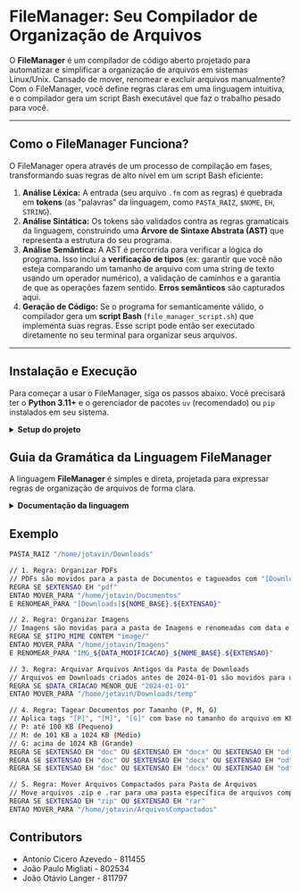 # FileManager: Seu Compilador de Organização de Arquivos

O **FileManager** é um compilador de código aberto projetado para automatizar e simplificar a organização de arquivos em sistemas Linux/Unix. Cansado de mover, renomear e excluir arquivos manualmente? Com o FileManager, você define regras claras em uma linguagem intuitiva, e o compilador gera um script Bash executável que faz o trabalho pesado para você.

---

## Como o FileManager Funciona?

O FileManager opera através de um processo de compilação em fases, transformando suas regras de alto nível em um script Bash eficiente:

1.  **Análise Léxica:** A entrada (seu arquivo `.fm` com as regras) é quebrada em **tokens** (as "palavras" da linguagem, como `PASTA_RAIZ`, `$NOME`, `EH`, `STRING`).
2.  **Análise Sintática:** Os tokens são validados contra as regras gramaticais da linguagem, construindo uma **Árvore de Sintaxe Abstrata (AST)** que representa a estrutura do seu programa.
3.  **Análise Semântica:** A AST é percorrida para verificar a lógica do programa. Isso inclui a **verificação de tipos** (ex: garantir que você não esteja comparando um tamanho de arquivo com uma string de texto usando um operador numérico), a validação de caminhos e a garantia de que as operações fazem sentido. **Erros semânticos** são capturados aqui.
4.  **Geração de Código:** Se o programa for semanticamente válido, o compilador gera um **script Bash** (`file_manager_script.sh`) que implementa suas regras. Esse script pode então ser executado diretamente no seu terminal para organizar seus arquivos.

---

## Instalação e Execução

Para começar a usar o FileManager, siga os passos abaixo. Você precisará ter o **Python 3.11+** e o gerenciador de pacotes `uv` (recomendado) ou `pip` instalados em seu sistema.

<details>
<summary><strong> Setup do projeto </strong></summary>

### 1. Clonar o Repositório

```bash
git clone https://github.com/JoaoOLM/file-manager.git
cd file-manager
``` 

### 2. Instalar as dependências 

#### Dado que você so tem pip 😔
> O python 3.13 deve estar instalado na sua maquina se for seguir esse caminho 
ou baixar via [pyenv](https://github.com/pyenv/pyenv) 

- Criar o ambiente virtual
```bash
python -m venv .venv
```
- Ativar o ambiente virtual
```bash
source .venv/bin/activate
```
- Baixar as dependências do projeto
```bash
pip install .
```
#### Se voce tiver o [uv](https://docs.astral.sh/uv/) 😊
- Basta rodar
```bash
uv sync
```
- Depois entrar no ambiente virtual
```bash
source .venv/bin/activate
```

### 3. Executar o Compilador

Para compilar um arquivo de regras .fm e gerar o script Bash, use o comando uv run manager seguido pelo caminho do seu arquivo de regras:

```bash
manager compiler <caminho/para/seu_arquivo_de_regras.fm>
```

Exemplo:

```bash
manager compiler tests/move_pdf_large.fm
```

### 4. Executar o Script Bash Gerado

Após a compilação, um script Bash chamado file_manager_script.sh será gerado no diretório raiz do seu projeto. Você pode executá-lo diretamente:

```bash
./file_manager_script.sh
```

**Atenção:** Tenha muito cuidado ao executar scripts que manipulam arquivos. É altamente recomendável testar em um diretório de arquivos de teste (~/TestFiles/) antes de aplicar em pastas com dados importantes.

</details>

## Guia da Gramática da Linguagem FileManager

A linguagem **FileManager** é simples e direta, projetada para expressar regras de organização de arquivos de forma clara.

<details>
<summary><strong> Documentação da linguagem </strong></summary>

### Estrutura Básica de um Programa

Todo programa FileManager começa com a declaração da pasta raiz, seguida por uma ou mais regras:

```fm
PASTA_RAIZ "/caminho/do/diretorio"

REGRA SE <condicao> ENTAO <acao_1> (E <acao_2>)*
```

**Atenção:** a pasta raiz deve começar com barra e deve ser um arquivo já existente.

---

### Palavras-Chave

As palavras-chave são os elementos fundamentais da linguagem:

- **PASTA_RAIZ**: Define o diretório base para todas as operações.
- **REGRA**: Inicia a definição de uma nova regra de automação.
- **SE**: Introduz a(s) condição(ões) da regra.
- **E**: Operador lógico AND para combinar condições ou ações.
- **OU**: Operador lógico OR para combinar condições.
- **ENTAO**: Separa a(s) condição(ões) da(s) ação(ões).
- **MOVER_PARA**: Ação para mover um arquivo.
- **COPIAR_PARA**: Ação para copiar um arquivo.
- **RENOMEAR_PARA**: Ação para renomear um arquivo.
- **EXCLUIR**: Ação para excluir um arquivo. Use com extrema cautela!
- **APLICAR_TAGS**: Ação para adicionar tags ao nome de um arquivo.

---

### Variáveis de Metadados

As variáveis de metadados permitem que você se refira a atributos dos arquivos. Elas são sempre prefixadas com `$`:

- `$NOME`: Nome completo do arquivo (ex: `"documento.pdf"`).
- `$NOME_BASE`: Nome do arquivo sem a extensão (ex: `"documento"`).
- `$EXTENSAO`: Extensão do arquivo (ex: `"pdf"`).
- `$TAMANHO_KB`: Tamanho do arquivo em Kilobytes (número inteiro).
- `$TAMANHO_MB`: Tamanho do arquivo em Megabytes (número inteiro, resultado da divisão por 1024, truncado).
- `$DATA_CRIACAO`: Data de criação do arquivo (string no formato `"YYYY-MM-DD"`).
- `$DATA_MODIFICACAO`: Data da última modificação do arquivo (string no formato `"YYYY-MM-DD"`).
- `$TIPO_MIME`: Tipo MIME do arquivo (ex: `"application/pdf"`, `"image/jpeg"`).

---

### Operadores de Comparação

Usados nas condições para comparar variáveis de metadados com valores:

| Operador              | Descrição                        | Compatível com           |
|-----------------------|----------------------------------|--------------------------|
| **EH**                | É igual a                        | STRING, NUMERO, DATA     |
| **NAO_EH**            | Não é igual a                    | STRING, NUMERO, DATA     |
| **CONTEM**            | Contém a substring (case-sensitive) | STRING               |
| **NAO_CONTEM**        | Não contém a substring           | STRING                   |
| **COMECA_COM**        | Começa com a substring           | STRING                   |
| **TERMINA_COM**       | Termina com a substring          | STRING                   |
| **MAIOR_QUE**         | Estritamente maior que           | NUMERO, DATA             |
| **MENOR_QUE**         | Estritamente menor que           | NUMERO, DATA             |
| **IGUAL_OU_MAIOR_QUE**| Maior ou igual a                 | NUMERO, DATA             |
| **IGUAL_OU_MENOR_QUE**| Menor ou igual a                 | NUMERO, DATA             |

---

### Valores

Os valores usados nas comparações e ações podem ser:

- **STRING**: Texto entre aspas duplas (ex: `"meu_arquivo.txt"`, `"C:/Users/Documentos"`).
- **NUMERO**: Números inteiros ou decimais (ex: `1024`, `5.5`, `-20`).
- **DATA**: Strings no formato `"YYYY-MM-DD"` (ex: `"2024-01-15"`).

---

### Ações

As ações são as operações que o script Bash gerado realizará nos arquivos:

- **MOVER_PARA** `"caminho/destino"`: Move o arquivo. O caminho pode ser absoluto ou relativo à pasta raiz definida.
- **COPIAR_PARA** `"caminho/destino"`: Copia o arquivo.
- **RENOMEAR_PARA** `"novo_nome_com_variaveis.ext"`: Renomeia o arquivo. Você pode usar variáveis de metadados dentro da string, que serão interpoladas no Bash.
    - Exemplo:
        ```fm
        RENOMEAR_PARA "Processado_${DATA_MODIFICACAO}_${NOME_BASE}.${EXTENSAO}"
        ```
- **EXCLUIR**: Deleta o arquivo.
- **APLICAR_TAGS** `"tag1", "tag2"`: Adiciona tags ao início do nome do arquivo no formato `[tag1][tag2]original_nome.ext`.

---

### Comentários

Você pode usar comentários para documentar suas regras:

- **Linha única**: Começa com `//`
- **Bloco**: Começa com `/*` e termina com `*/`

</details>

## Exemplo 

```bash
PASTA_RAIZ "/home/jotavin/Downloads"

// 1. Regra: Organizar PDFs
// PDFs são movidos para a pasta de Documentos e tagueados com "[Downloads]"
REGRA SE $EXTENSAO EH "pdf"
ENTAO MOVER_PARA "/home/jotavin/Documentos"
E RENOMEAR_PARA "[Downloads]${NOME_BASE}.${EXTENSAO}"

// 2. Regra: Organizar Imagens
// Imagens são movidas para a pasta de Imagens e renomeadas com data e tipo MIME
REGRA SE $TIPO_MIME CONTEM "image/"
ENTAO MOVER_PARA "/home/jotavin/Imagens"
E RENOMEAR_PARA "IMG_${DATA_MODIFICACAO}_${NOME_BASE}.${EXTENSAO}"

// 3. Regra: Arquivar Arquivos Antigos da Pasta de Downloads
// Arquivos em Downloads criados antes de 2024-01-01 são movidos para uma pasta "temp" dentro de Downloads
REGRA SE $DATA_CRIACAO MENOR_QUE "2024-01-01"
ENTAO MOVER_PARA "/home/jotavin/Downloads/temp"

// 4. Regra: Tagear Documentos por Tamanho (P, M, G)
// Aplica tags "[P]", "[M]", "[G]" com base no tamanho do arquivo em KB
// P: até 100 KB (Pequeno)
// M: de 101 KB a 1024 KB (Médio)
// G: acima de 1024 KB (Grande)
REGRA SE $EXTENSAO EH "doc" OU $EXTENSAO EH "docx" OU $EXTENSAO EH "odt" OU $EXTENSAO EH "txt" E $TAMANHO_KB IGUAL_OU_MENOR_QUE 100 ENTAO APLICAR_TAGS "P"
REGRA SE $EXTENSAO EH "doc" OU $EXTENSAO EH "docx" OU $EXTENSAO EH "odt" OU $EXTENSAO EH "txt" E $TAMANHO_KB MAIOR_QUE 100 E $TAMANHO_KB IGUAL_OU_MENOR_QUE 1024 ENTAO APLICAR_TAGS "M"
REGRA SE $EXTENSAO EH "doc" OU $EXTENSAO EH "docx" OU $EXTENSAO EH "odt" OU $EXTENSAO EH "txt" E $TAMANHO_KB MAIOR_QUE 1024 ENTAO APLICAR_TAGS "G"

// 5. Regra: Mover Arquivos Compactados para Pasta de Arquivos
// Move arquivos .zip e .rar para uma pasta específica de arquivos compactados
REGRA SE $EXTENSAO EH "zip" OU $EXTENSAO EH "rar"
ENTAO MOVER_PARA "/home/jotavin/ArquivosCompactados"
```

## Contributors

- Antonio Cicero Azevedo - 811455
- João Paulo Migliati - 802534
- João Otávio Langer - 811797
